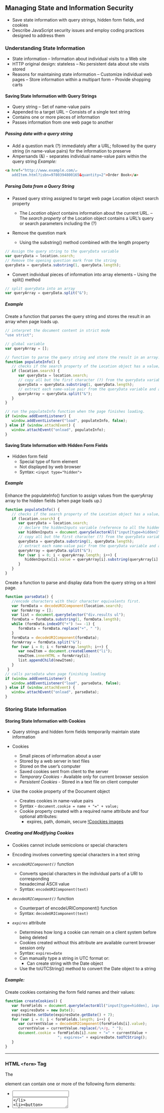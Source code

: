 ## Managing State and Information Security

* Save state information with query strings, hidden form fields, and cookies
* Describe JavaScript security issues and employ coding practices designed to address them

### Understanding State Information

* State information
  – Information about individual visits to a Web site
* HTTP original design: stateless
  –	No persistent data about site visits stored
* Reasons for maintaining state information
  –	Customize individual web pages
  –	Store information within a multipart form
  –	Provide shopping carts

#### Saving State Information with Query Strings

* Query string
  –	Set of name-value pairs
* Appended to a target URL
  –	Consists of a single text string
* Contains one or more pieces of information
* Passes information from one web page to another

##### Passing data with a query string

- Add a question mark (?) immediately after a URL; followed by the query string (in name-value pairs) for the information to preserve
- Ampersands (&) - separates individual name-value pairs within the query string
*Example:*
```html
<a href="http://www.example.com/↵ 
   addItem.html?isbn=9780394800165&quantity=2">Order Book</a>
 ```

##### Parsing Data from a Query String
- Passed query string assigned to target web page Location object search property
  - The *Location object* contains information about the current URL.
  –	The *search property* of the Location object contains a URL’s query or search parameters including the (?)

- Remove the question mark
  - Using the substring() method combined with the length property
```JavaScript
// Assign the query string to the queryData variable
var queryData = location.search;
// Remove the opening question mark from the string
queryData = queryData.substring(1, queryData.length);
```
- Convert individual pieces of information into array elements
  –	Using the split() method
```JavaScript
// split queryData into an array
var queryArray = queryData.split("&");
```
##### Example
Create a function that parses the query string and stores the result in an array when page loads up.
```JavaScript
// interpret the document content in strict mode
"use strict";

// global variable
var queryArray = [];

// function to parse the query string and store the result in an array.
function populateInfo() {
   // checks if the search property of the Location object has a value;
   if (location.search) {
      var queryData = location.search;
      // copy all but the first character (?) from the queryData variable
      queryData = queryData.substring(1, queryData.length);
      // extract each name-value pair from the queryData variable and assign it as an element in the queryArray variable
      queryArray = queryData.split("&");
   }
}

// run the populateInfo function when the page finishes loading. 
if (window.addEventListener) {
   window.addEventListener("load", populateInfo, false);
} else if (window.attachEvent) {
   window.attachEvent("onload", populateInfo);
}
```
#### Saving State Information with Hidden Form Fields
- Hidden form field
  - Special type of form element
  - Not displayed by web browser
  - Syntax: ```<input type="hidden">```
 
 
##### Example
Enhance the populateInfo() function to assign values from the queryArray array to the hidden fields (when page loads up.)
```JavaScript
function populateInfo() {
   // checks if the search property of the Location object has a value;
   if (location.search) {
      var queryData = location.search;
      // declare the hiddenInputs variable (reference to all the hidden fields)
      var hiddenInputs = document.querySelectorAll("input[type=hidden]");
      // copy all but the first character (?) from the queryData variable
      queryData = queryData.substring(1, queryData.length);
      // extract each name-value pair from the queryData variable and assign it as an element in the queryArray variable
      queryArray = queryData.split("&");
      for (var i = 0; i < queryArray.length; i++) {
         hiddenInputs[i].value = queryArray[i].substring(queryArray[i].lastIndexOf("=") + 1);
      }
   }
}
```
Create a function to parse and display data from the query string on a html page.
```JavaScript
function parseData() {
   //encode characters with their character equivalents first.
   var formData = decodeURIComponent(location.search);
   var formArray = [];
   var list = document.querySelector("div.results ul");
   formData = formData.substring(1, formData.length);
   while (formData.indexOf("+") !== -1) {
      formData = formData.replace("+", " ");
   }
   formData = decodeURIComponent(formData);
   formArray = formData.split("&");
   for (var i = 0; i < formArray.length; i++) {
      var newItem = document.createElement("li");
      newItem.innerHTML = formArray[i];
      list.appendChild(newItem);
   }
 }
// calls parseData when page finishing loading
if (window.addEventListener) {
   window.addEventListener("load", parseData, false);
} else if (window.attachEvent) {
   window.attachEvent("onload", parseData);
}
```
### Storing State Information
#### Storing State Information with Cookies
- Query strings and hidden form fields temporarily maintain state information
- Cookies
  - Small pieces of information about a user
  - Stored by a web server in text files
  - Stored on the user’s computer
  - Saved cookies sent from client to the server
  - *Temporary Cookies* - Available only for current browser session
  - *Persistent Cookies* - Stored in a text file on client computer

- Use the cookie property of the Document object 
  - Creates cookies in name-value pairs
  - Syntax - ```document.cookie = name + "=" + value;```
  - Cookie property created with a required name attribute and four optional attributes:
    - expires, path, domain, secure
[!Coockies images](./images/cookiesImg)

##### Creating and Modifiying Cookies
- Cookies cannot include semicolons or special characters
- Encoding involves converting special characters in a text string
- *```encodeURIComponent()```* function
  - Converts special characters in the individual parts of a URI to corresponding     
    hexadecimal ASCII value
  - Syntax: ```encodeURIComponent(text)```
- *```decodeURIComponent()```* function
  - Counterpart of encodeURIComponent() function
  - Syntax: ```decodeURIComponent(text)```
  
- *```expires```* attribute
  - Determines how long a cookie can remain on a client system before being deleted
  - Cookies created without this attribute are available current browser session only
  - Syntax: ```expires=date```
  - Can manually type a string in UTC format or:
	- Can create string with the Date object
  - Use the toUTCString() method to convert the Date object to a string
##### Example:
Create cookies containing the form field names and their values:
```JavaScript
function createCookies() {
   var formFields = document.querySelectorAll("input[type=hidden], input[type=radio], textarea");
   var expiresDate = new Date();
   expiresDate.setDate(expiresDate.getDate() + 7);
   for (var i = 0; i < formFields.length; i++) {
      var currentValue = decodeURIComponent(formFields[i].value);
      currentValue = currentValue.replace(/\+/g, " ");
      document.cookie = formFields[i].name + "=" + currentValue + 
                        "; expires=" + expiresDate.toUTCString();
   }
}

```
---
### HTML ```<form>``` Tag
The <form> element can contain one or more of the following form elements:

* <input>
* <textarea>
* <button>
* <select>
* <option>
* <optgroup>
* <fieldset>
* <label>
* <output>

| Attribute        | Value           | Description  |
| ------------- |:-------------:| -----:|


|accept	|file_type	|Not supported in HTML5.
Specifies a comma-separated list of file types  that the server accepts (that can be submitted through the file upload)
|accept-charset|character_set|	Specifies the character encodings that are to be used for the form submission
|action	|URL	|Specifies where to send the form-data when a form is submitted
|autocomplete|	on
off	|Specifies whether a form should have autocomplete on or off
|enctype	|application/x-www-form-urlencoded
multipart/form-data
text/plain|	Specifies how the form-data should be encoded when submitting it to the server (only for method="post")
|method	|get
post|	Specifies the HTTP method to use when sending form-data
|name	|text	|Specifies the name of a form
|novalidate|	novalidate	|Specifies that the form should not be validated when submitted
target|	_blank
_self
_parent
_top	|Specifies where to display the response that is received after submitting the form








